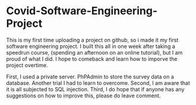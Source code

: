 # Covid-Software-Engineering-Project
This is my first time uploading a project on github, so i made it my first software engineering project.
I built this all in one week after taking a speedrun course, (spending an afternoon on an online tutorial), but I am proud of what I did.
I hope to comeback and learn how to imporve the project overtime.

First, I used a private server. PhPAdmin to store the survey data on a database. Another trial I had to learn to overcome. 
Second, I am aware that it is all subjected to SQL injection. 
Third, I do hope that if anyone has any suggestions on how to improve this, please do leave comment.
